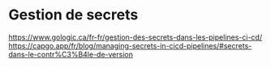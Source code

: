 # Gestion de secrets
https://www.gologic.ca/fr-fr/gestion-des-secrets-dans-les-pipelines-ci-cd/
https://capgo.app/fr/blog/managing-secrets-in-cicd-pipelines/#secrets-dans-le-contr%C3%B4le-de-version
